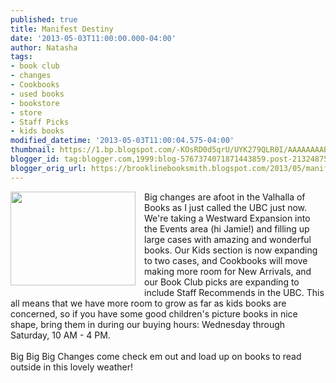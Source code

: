 ```yaml
---
published: true
title: Manifest Destiny
date: '2013-05-03T11:00:00.000-04:00'
author: Natasha
tags:
- book club
- changes
- Cookbooks
- used books
- bookstore
- store
- Staff Picks
- kids books
modified_datetime: '2013-05-03T11:00:04.575-04:00'
thumbnail: https://1.bp.blogspot.com/-KOsRD0d5qrU/UYK279QLR0I/AAAAAAAABP4/umM6F4xNlU0/s72-c/CYMERA_20130502_145212.jpg
blogger_id: tag:blogger.com,1999:blog-5767374071871443859.post-2132487533639010656
blogger_orig_url: https://brooklinebooksmith.blogspot.com/2013/05/manifest-destiny.html
---
```


<div class="separator" style="clear: both; text-align: center;"><a href="https://1.bp.blogspot.com/-KOsRD0d5qrU/UYK279QLR0I/AAAAAAAABP4/umM6F4xNlU0/s1600/CYMERA_20130502_145212.jpg" imageanchor="1" style="clear: left; float: left; margin-bottom: 1em; margin-right: 1em;"><img border="0" height="150" src="https://1.bp.blogspot.com/-KOsRD0d5qrU/UYK279QLR0I/AAAAAAAABP4/umM6F4xNlU0/s200/CYMERA_20130502_145212.jpg" width="200" /></a></div>Big changes are afoot in the Valhalla of Books as I just called the UBC just now. We're taking a Westward Expansion into the Events area (hi Jamie!) and filling up large cases with amazing and wonderful books. Our Kids section is now expanding to two cases, and Cookbooks will move making more room for New Arrivals, and our Book Club picks are expanding to include Staff Recommends in the UBC. This all means that we have more room to grow as far as kids books are concerned, so if you have some good children's picture books in nice shape, bring them in during our buying hours: Wednesday through Saturday, 10 AM - 4 PM.<br /><br />Big Big Big Changes come check em out and load up on books to read outside in this lovely weather!